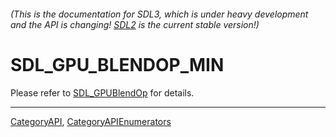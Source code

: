 ###### (This is the documentation for SDL3, which is under heavy development and the API is changing! [SDL2](https://wiki.libsdl.org/SDL2/) is the current stable version!)
# SDL_GPU_BLENDOP_MIN

Please refer to [SDL_GPUBlendOp](SDL_GPUBlendOp) for details.

----
[CategoryAPI](CategoryAPI), [CategoryAPIEnumerators](CategoryAPIEnumerators)

